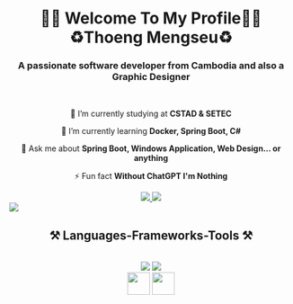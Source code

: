 <h1 align="center">👋🏻 Welcome To My Profile👋🏻<br/> ♻️Thoeng Mengseu♻️ </h1> 
<h3 align="center">A passionate software developer from Cambodia and also a Graphic Designer</h3>

<br/>

<div align="center">
 
 🔭 I’m currently studying at **CSTAD & SETEC**
 
 🌱 I’m currently learning **Docker, Spring Boot, C#**

💬 Ask me about **Spring Boot, Windows Application, Web Design... or anything**

⚡ Fun fact **Without ChatGPT I'm Nothing**

 </div>
 
<div align="center"> 
  <a href="mailto:mengseu2004@gmail.com">
    <img src="https://img.shields.io/badge/Gmail-333333?style=for-the-badge&logo=gmail&logoColor=red" />
  </a>
  <a href="https://github.com/MengseuThoeng" target="_blank">
     <img src="https://img.shields.io/badge/Portfolio-FF5722?style=for-the-badge&logo=todoist&logoColor=white" target="_blank" /> <!-- sqlite, safari, google-chrome are other good icon options -->
  </a>
</div>

 <img src="https://user-images.githubusercontent.com/73097560/115834477-dbab4500-a447-11eb-908a-139a6edaec5c.gif"/>
 
<h2 align="center">⚒️ Languages-Frameworks-Tools ⚒️</h2>
<br/>
<div align="center">
    <img src="https://skillicons.dev/icons?i=react,bootstrap,mui,html,css,vscode,github,figma,tailwind,git,discord,ai" />
    <img src="https://skillicons.dev/icons?i=nodejs,javascript,typescript,cpp,cs,java,nextjs,mysql,idea,ps,pr,postman,ae" /><br>
 <img src="https://raw.githubusercontent.com/innng/innng/master/assets/kyubey.gif" height="40" />
 <img src="https://raw.githubusercontent.com/innng/innng/master/assets/kyubey.gif" height="40" />
</div>

<br/>

